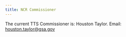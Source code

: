 ```yaml
---
title: NCR Commissioner
---
```


The current TTS Commissioner is: Houston Taylor. 
Email: houston.taylor@gsa.gov
